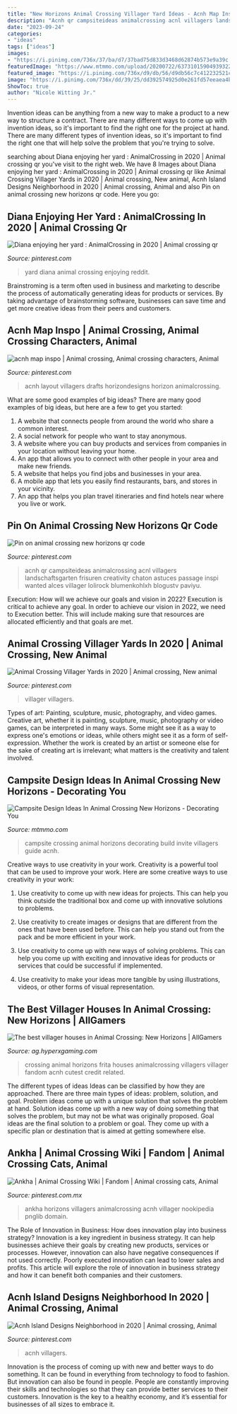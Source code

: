 ```yaml
---
title: "New Horizons Animal Crossing Villager Yard Ideas - Acnh Map Inspo"
description: "Acnh qr campsiteideas animalcrossing acnl villagers landschaftsgarten frisuren creativity chaton astuces passage inspi wanted alces villager lolirock blumenkohlxh blogustv paviyu"
date: "2023-09-24"
categories:
- "ideas"
tags: ["ideas"]
images:
- "https://i.pinimg.com/736x/37/ba/d7/37bad75d833d3468d62874b573e9a39c.jpg"
featuredImage: "https://www.mtmmo.com/upload/20200722/6373101590493932278784568.jpg"
featured_image: "https://i.pinimg.com/736x/d9/db/56/d9db56c7c412232521ce464508c30238.jpg"
image: "https://i.pinimg.com/736x/dd/39/25/dd392574925d0e261fd57eeaea4b2810.jpg"
ShowToc: true
author: "Nicole Witting Jr."
---
```



Invention ideas can be anything from a new way to make a product to a new way to structure a contract. There are many different ways to come up with invention ideas, so it's important to find the right one for the project at hand. There are many different types of invention ideas, so it's important to find the right one that will help solve the problem that you're trying to solve.

	

		
searching about Diana enjoying her yard : AnimalCrossing in 2020 | Animal crossing qr you've visit to the right web. We have 8 Images about Diana enjoying her yard : AnimalCrossing in 2020 | Animal crossing qr like Animal Crossing Villager Yards in 2020 | Animal crossing, New animal, Acnh Island Designs Neighborhood in 2020 | Animal crossing, Animal and also Pin on animal crossing new horizons qr code. Here you go:
		
    
## Diana Enjoying Her Yard : AnimalCrossing In 2020 | Animal Crossing Qr

<img loading=lazy src="https://i.pinimg.com/736x/8a/67/6c/8a676c31ccce1b7da83428e404b14309.jpg" onerror="this.onerror=null;this.src='https://tse3.mm.bing.net/th?id=OIP.fefF_VX2LxTHIPn0e5VsnQHaEK&amp;pid=15.1';" alt="Diana enjoying her yard : AnimalCrossing in 2020 | Animal crossing qr">

_Source: pinterest.com_

>yard diana animal crossing enjoying reddit. 

	

Brainstroming is a term often used in business and marketing to describe the process of automatically generating ideas for products or services. By taking advantage of brainstorming software, businesses can save time and get more creative ideas from their peers and customers.

    
## Acnh Map Inspo | Animal Crossing, Animal Crossing Characters, Animal

<img loading=lazy src="https://i.pinimg.com/736x/bf/9e/57/bf9e578c3b232af44a57fd2df68b380f.jpg" onerror="this.onerror=null;this.src='https://tse4.mm.bing.net/th?id=OIP.XWjdieh-hpTXOL7jeI5HogHaGD&amp;pid=15.1';" alt="acnh map inspo | Animal crossing, Animal crossing characters, Animal">

_Source: pinterest.com_

>acnh layout villagers drafts horizondesigns horizon animalcrossing. 

	

What are some good examples of big ideas?
There are many good examples of big ideas, but here are a few to get you started:
1. A website that connects people from around the world who share a common interest. 
2. A social network for people who want to stay anonymous. 
3. A website where you can buy products and services from companies in your location without leaving your home. 
4. An app that allows you to connect with other people in your area and make new friends. 
5. A website that helps you find jobs and businesses in your area. 
6. A mobile app that lets you easily find restaurants, bars, and stores in your vicinity. 
7. An app that helps you plan travel itineraries and find hotels near where you live or work.

    
## Pin On Animal Crossing New Horizons Qr Code

<img loading=lazy src="https://i.pinimg.com/736x/56/33/dc/5633dccf9c96d20ee7efc6bc5b23b695.jpg" onerror="this.onerror=null;this.src='https://tse4.mm.bing.net/th?id=OIP.6ruHD8-GgyPiVx-TvBfmcwHaHc&amp;pid=15.1';" alt="Pin on animal crossing new horizons qr code">

_Source: pinterest.com_

>acnh qr campsiteideas animalcrossing acnl villagers landschaftsgarten frisuren creativity chaton astuces passage inspi wanted alces villager lolirock blumenkohlxh blogustv paviyu. 

	

Execution: How will we achieve our goals and vision in 2022?
Execution is critical to achieve any goal. In order to achieve our vision in 2022, we need to Execution better. This will include making sure that resources are allocated efficiently and that goals are met.

    
## Animal Crossing Villager Yards In 2020 | Animal Crossing, New Animal

<img loading=lazy src="https://i.pinimg.com/736x/d9/db/56/d9db56c7c412232521ce464508c30238.jpg" onerror="this.onerror=null;this.src='https://tse4.mm.bing.net/th?id=OIP.SjqJD6RUHON_YNdIyLkswwHaLH&amp;pid=15.1';" alt="Animal Crossing Villager Yards in 2020 | Animal crossing, New animal">

_Source: pinterest.com_

>villager villagers. 

	

Types of art: Painting, sculpture, music, photography, and video games.
Creative art, whether it is painting, sculpture, music, photography or video games, can be interpreted in many ways. Some might see it as a way to express one's emotions or ideas, while others might see it as a form of self-expression. Whether the work is created by an artist or someone else for the sake of creating art is irrelevant; what matters is the creativity and talent involved.

    
## Campsite Design Ideas In Animal Crossing New Horizons - Decorating You

<img loading=lazy src="https://www.mtmmo.com/upload/20200722/6373101590493932278784568.jpg" onerror="this.onerror=null;this.src='https://tse4.mm.bing.net/th?id=OIP.c4YFsY6G5HHoR30Rd3838QHaEK&amp;pid=15.1';" alt="Campsite Design Ideas In Animal Crossing New Horizons - Decorating You">

_Source: mtmmo.com_

>campsite crossing animal horizons decorating build invite villagers guide acnh. 

	

Creative ways to use creativity in your work.
Creativity is a powerful tool that can be used to improve your work. Here are some creative ways to use creativity in your work:
1. Use creativity to come up with new ideas for projects. This can help you think outside the traditional box and come up with innovative solutions to problems.

2. Use creativity to create images or designs that are different from the ones that have been used before. This can help you stand out from the pack and be more efficient in your work.

3. Use creativity to come up with new ways of solving problems. This can help you come up with exciting and innovative ideas for products or services that could be successful if implemented.

4. Use creativity to make your ideas more tangible by using illustrations, videos, or other forms of visual representation.

    
## The Best Villager Houses In Animal Crossing: New Horizons | AllGamers

<img loading=lazy src="https://d1fs8ljxwyzba6.cloudfront.net/assets/editorial/2020/07/frita-house-animal-crossing-new-horizons-image.jpg" onerror="this.onerror=null;this.src='https://tse4.mm.bing.net/th?id=OIP.X-aEZqRgK_Il7ZF8o6RofgHaEK&amp;pid=15.1';" alt="The best villager houses in Animal Crossing: New Horizons | AllGamers">

_Source: ag.hyperxgaming.com_

>crossing animal horizons frita houses animalcrossing villagers villager fandom acnh cutest credit related. 

	

The different types of ideas
Ideas can be classified by how they are approached. There are three main types of ideas: problem, solution, and goal. Problem ideas come up with a unique solution that solves the problem at hand. Solution ideas come up with a new way of doing something that solves the problem, but may not be what was originally proposed. Goal ideas are the final solution to a problem or goal. They come up with a specific plan or destination that is aimed at getting somewhere else.

    
## Ankha | Animal Crossing Wiki | Fandom | Animal Crossing Cats, Animal

<img loading=lazy src="https://i.pinimg.com/736x/37/ba/d7/37bad75d833d3468d62874b573e9a39c.jpg" onerror="this.onerror=null;this.src='https://tse2.mm.bing.net/th?id=OIP.nRSvvavZmIROj2ZNE9VtIgAAAA&amp;pid=15.1';" alt="Ankha | Animal Crossing Wiki | Fandom | Animal crossing cats, Animal">

_Source: pinterest.com.mx_

>ankha horizons villagers animalcrossing acnh villager nookipedia pnglib domain. 

	

The Role of Innovation in Business: How does innovation play into business strategy?
Innovation is a key ingredient in business strategy. It can help businesses achieve their goals by creating new products, services or processes. However, innovation can also have negative consequences if not used correctly. Poorly executed innovation can lead to lower sales and profits. This article will explore the role of innovation in business strategy and how it can benefit both companies and their customers.

    
## Acnh Island Designs Neighborhood In 2020 | Animal Crossing, Animal

<img loading=lazy src="https://i.pinimg.com/736x/dd/39/25/dd392574925d0e261fd57eeaea4b2810.jpg" onerror="this.onerror=null;this.src='https://tse1.mm.bing.net/th?id=OIP.5E9AF0oTv9vAzv2kl479NQHaEK&amp;pid=15.1';" alt="Acnh Island Designs Neighborhood in 2020 | Animal crossing, Animal">

_Source: pinterest.com_

>acnh villagers. 

	

Innovation is the process of coming up with new and better ways to do something. It can be found in everything from technology to food to fashion. But innovation can also be found in people. People are constantly improving their skills and technologies so that they can provide better services to their customers. Innovation is the key to a healthy economy, and it’s essential for businesses of all sizes to embrace it.


